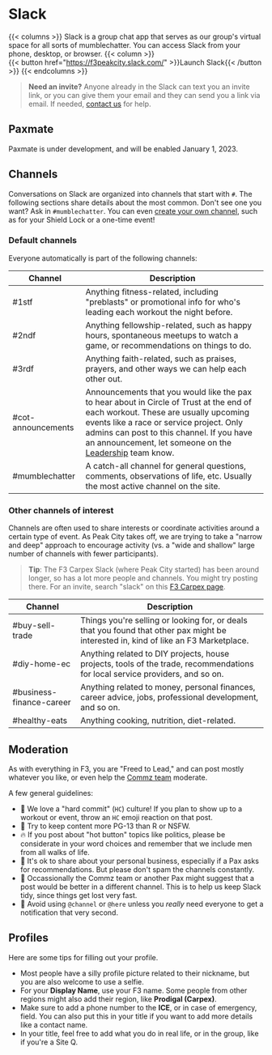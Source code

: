 # Slack

{{< columns >}}
Slack is a group chat app that serves as our group's virtual space for all sorts of mumblechatter. You can access Slack from your phone, desktop, or browser.
{{< column >}}
<br>
{{< button href="https://f3peakcity.slack.com/" >}}Launch Slack{{< /button >}}
{{< endcolumns >}}

> **Need an invite?** Anyone already in the Slack can text you an invite link, or you can give them your email and they can send you a link via email. If needed, [contact us](/contact) for help.

## Paxmate

Paxmate is under development, and will be enabled January 1, 2023.

## Channels

Conversations on Slack are organized into channels that start with `#`. The following sections share details about the most common. Don't see one you want? Ask in `#mumblechatter`. You can even [create your own channel](https://slack.com/help/articles/201402297-Create-a-channel), such as for your Shield Lock or a one-time event!

### Default channels

Everyone automatically is part of the following channels:

| Channel | Description | 
| --- | --- |
| #1stf | Anything fitness-related, including "preblasts" or promotional info for who's leading each workout the night before.|
| #2ndf | Anything fellowship-related, such as happy hours, spontaneous meetups to watch a game, or recommendations on things to do.|
| #3rdf | Anything faith-related, such as praises, prayers, and other ways we can help each other out.|
| #cot-announcements | Announcements that you would like the pax to hear about in Circle of Trust at the end of each workout. These are usually upcoming events like a race or service project. Only admins can post to this channel. If you have an announcement, let someone on the [Leadership](/leadership/) team know.|
| #mumblechatter | A catch-all channel for general questions, comments, observations of life, etc. Usually the most active channel on the site.|

### Other channels of interest

Channels are often used to share interests or coordinate activities around a certain type of event. As Peak City takes off, we are trying to take a "narrow and deep" approach to encourage activity (vs. a "wide and shallow" large number of channels with fewer participants).

> **Tip**: The F3 Carpex Slack (where Peak City started) has been around longer, so has a lot more people and channels. You might try posting there. For an invite, search "slack" on this [F3 Carpex page](https://f3carpex.com/links/).

| Channel | Description | 
| --- | --- |
| #buy-sell-trade | Things you're selling or looking for, or deals that you found that other pax might be interested in, kind of like an F3 Marketplace. |
| #diy-home-ec | Anything related to DIY projects, house projects, tools of the trade, recommendations for local service providers, and so on. |
| #business-finance-career | Anything related to money, personal finances, career advice, jobs, professional development, and so on. |
| #healthy-eats | Anything cooking, nutrition, diet-related. |

## Moderation

As with everything in F3, you are "Freed to Lead," and can post mostly whatever you like, or even help the [Commz team](/leadership/) moderate.

A few general guidelines:
* 💪 We love a "hard commit" (`HC`) culture! If you plan to show up to a workout or event, throw an `HC` emoji reaction on that post.
* 🙈 Try to keep content more PG-13 than R or NSFW.
* 🔥 If you post about "hot button" topics like politics, please be considerate in your word choices and remember that we include men from all walks of life.
* 🤑 It's ok to share about your personal business, especially if a Pax asks for recommendations. But please don't spam the channels constantly.
* 🧹 Occassionally the Commz team or another Pax might suggest that a post would be better in a different channel. This is to help us keep Slack tidy, since things get lost very fast.
* 🚨 Avoid using `@channel` or `@here` unless you _really_ need everyone to get a notification that very second. 

## Profiles

Here are some tips for filling out your profile.

* Most people have a silly profile picture related to their nickname, but you are also welcome to use a selfie. 
* For your **Display Name**, use your F3 name. Some people from other regions might also add their region, like **Prodigal (Carpex)**.
* Make sure to add a phone number to the **ICE**, or in case of emergency, field. You can also put this in your title if you want to add more details like a contact name.
* In your title, feel free to add what you do in real life, or in the group, like if you're a Site Q.
